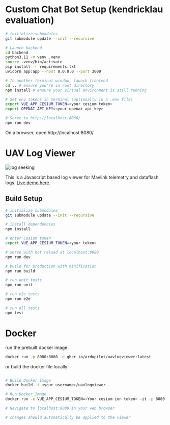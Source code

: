# Custom Chat Bot Setup (kendricklau evaluation)
``` bash
# initialize submodules
git submodule update --init --recursive

# Launch backend
cd backend
python3.11 -m venv .venv
source .venv/bin/activate
pip install -r requirements.txt
uvicorn app:app --host 0.0.0.0 --port 3000

# In another terminal window, launch frontend
cd .. # ensure you're in root directory
npm install # ensure your virtual environment is still running

# Set env tokens in terminal (optionally in a .env file)
export VUE_APP_CESIUM_TOKEN=<your cesium token>
export OPENAI_API_KEY=<your openai api key>

# Serve to http://localhost:8080/
npm run dev
```
On a browser, open http://localhost:8080/

# UAV Log Viewer

![log seeking](preview.gif "Logo Title Text 1")

 This is a Javascript based log viewer for Mavlink telemetry and dataflash logs.
 [Live demo here](http://plot.ardupilot.org).

## Build Setup

``` bash
# initialize submodules
git submodule update --init --recursive

# install dependencies
npm install

# enter Cesium token
export VUE_APP_CESIUM_TOKEN=<your token>

# serve with hot reload at localhost:8080
npm run dev

# build for production with minification
npm run build

# run unit tests
npm run unit

# run e2e tests
npm run e2e

# run all tests
npm test
```

# Docker

run the prebuilt docker image:

``` bash
docker run -p 8080:8080 -d ghcr.io/ardupilot/uavlogviewer:latest

```

or build the docker file locally:

``` bash

# Build Docker Image
docker build -t <your username>/uavlogviewer .

# Run Docker Image
docker run -e VUE_APP_CESIUM_TOKEN=<Your cesium ion token> -it -p 8080:8080 -v ${PWD}:/usr/src/app <your username>/uavlogviewer

# Navigate to localhost:8080 in your web browser

# changes should automatically be applied to the viewer

```
